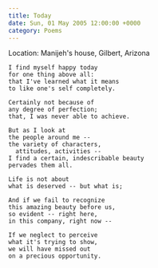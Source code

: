 ```yaml
---
title: Today
date: Sun, 01 May 2005 12:00:00 +0000
category: Poems
---
```


Location: Manijeh's house, Gilbert, Arizona

    I find myself happy today  
    for one thing above all:  
    that I've learned what it means  
    to like one's self completely.

    Certainly not because of  
    any degree of perfection;  
    that, I was never able to achieve.

    But as I look at  
    the people around me --  
    the variety of characters,  
      attitudes, activities --  
    I find a certain, indescribable beauty  
    pervades them all.

    Life is not about  
    what is deserved -- but what is;

    And if we fail to recognize  
    this amazing beauty before us,  
    so evident -- right here,  
    in this company, right now --

    If we neglect to perceive  
    what it's trying to show,  
    we will have missed out  
    on a precious opportunity.


